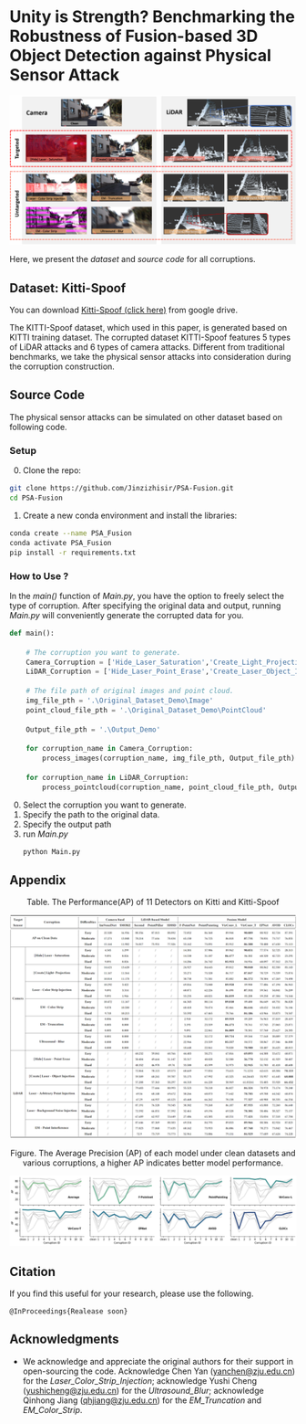 # Unity is Strength? Benchmarking the Robustness of Fusion-based 3D Object Detection against Physical Sensor Attack

![alt text](./corruptions.png)

Here, we present the _dataset_ and _source code_ for all corruptions. 

## Dataset: Kitti-Spoof
You can download [Kitti-Spoof (click here)](https://drive.google.com/drive/folders/1lM__ssa1u_4X2D8tLoEHmxVQTytnwz1I?usp=sharing) from google drive.

The KITTI-Spoof dataset, which used in this paper, is generated based on KITTI training dataset. The corrupted dataset KITTI-Spoof features 5 types of LiDAR attacks and 6 types of camera attacks. Different from traditional benchmarks, we take the physical sensor attacks into consideration during the corruption construction.


## Source Code
The physical sensor attacks can be simulated on other dataset based on following code.

### Setup
0.  Clone the repo:
```bash
git clone https://github.com/Jinzizhisir/PSA-Fusion.git
cd PSA-Fusion
```

1. Create a new conda environment and install the libraries:
```bash
conda create --name PSA_Fusion
conda activate PSA_Fusion
pip install -r requirements.txt
```

### How to Use ?
In the _main()_ function of _Main.py_, you have the option to freely select the type of corruption. After specifying the original data and output, running _Main.py_ will conveniently generate the corrupted data for you.

```python
def main():

    # The corruption you want to generate.
    Camera_Corruption = ['Hide_Laser_Saturation','Create_Light_Projection','Laser_Color_Strip_Injection','EM_Truncation','EM_Color_Strip','Ultrasound_Blur']
    LiDAR_Corruption = ['Hide_Laser_Point_Erase','Create_Laser_Object_Injection','Laser_Arbitrary_Point_Injection','Laser_Background_Noise_Injection','EM_Point_Interference']

    # The file path of original images and point cloud.
    img_file_pth = '.\Original_Dataset_Demo\Image' 
    point_cloud_file_pth = '.\Original_Dataset_Demo\PointCloud'

    Output_file_pth = '.\Output_Demo'

    for corruption_name in Camera_Corruption:
        process_images(corruption_name, img_file_pth, Output_file_pth)
    
    for corruption_name in LiDAR_Corruption:
        process_pointcloud(corruption_name, point_cloud_file_pth, Output_file_pth)
```

0. Select the corruption you want to generate. 
1. Specify the path to the original data.
2. Specify the output path
3. run _Main.py_
   ```bash
   python Main.py
   ```

## Appendix


<center>Table. The Performance(AP) of 11 Detectors on Kitti and Kitti-Spoof </center>

![alt](./AP_Table.png )

<center>Figure. The Average Precision (AP) of each model under clean datasets and various corruptions, a higher AP indicates better model performance.</center>

![alt](./AP_Figure.png 'Figure')

## Citation
If you find this useful for your research, please use the following.

```
@InProceedings{Realease soon}
```

## Acknowledgments
 - We acknowledge and appreciate the original authors for their support in open-sourcing the code. Acknowledge Chen Yan (yanchen@zju.edu.cn) for the _Laser_Color_Strip_Injection_; acknowledge Yushi Cheng (yushicheng@zju.edu.cn) for the _Ultrasound_Blur_; acknowledge Qinhong Jiang (qhjiang@zju.edu.cn) for the _EM_Truncation_ and _EM_Color_Strip_.

